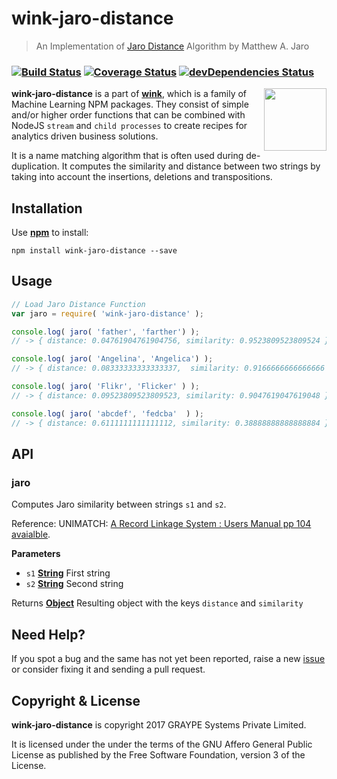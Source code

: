 # wink-jaro-distance

> An Implementation of [Jaro Distance](https://en.wikipedia.org/wiki/Jaro%E2%80%93Winkler_distance#Jaro_distance) Algorithm by Matthew A. Jaro

### [![Build Status](https://api.travis-ci.org/decisively/wink-jaro-distance.svg?branch=master)](https://travis-ci.org/decisively/wink-jaro-distance) [![Coverage Status](https://coveralls.io/repos/github/decisively/wink-jaro-distance/badge.svg?branch=master)](https://coveralls.io/github/decisively/wink-jaro-distance?branch=master) [![devDependencies Status](https://david-dm.org/decisively/wink-jaro-distance/dev-status.svg)](https://david-dm.org/decisively/wink-jaro-distance?type=dev)

<img align="right" src="https://decisively.github.io/wink-logos/logo-title.png" width="100px" >

**wink-jaro-distance** is a part of **[wink](https://www.npmjs.com/~sanjaya)**, which is a family of Machine Learning NPM packages. They consist of simple and/or higher order functions that can be combined with NodeJS `stream` and `child processes` to create recipes for analytics driven business solutions.

It is a name matching algorithm that is often used during de-duplication. It computes the similarity and distance between two strings by taking into account the insertions, deletions and transpositions.

## Installation

Use **[npm](https://www.npmjs.com/package/wink-jaro-distance)** to install:

    npm install wink-jaro-distance --save

## Usage

```javascript
// Load Jaro Distance Function
var jaro = require( 'wink-jaro-distance' );

console.log( jaro( 'father', 'farther') );
// -> { distance: 0.04761904761904756, similarity: 0.9523809523809524 }

console.log( jaro( 'Angelina', 'Angelica') );
// -> { distance: 0.08333333333333337,  similarity: 0.9166666666666666 }

console.log( jaro( 'Flikr', 'Flicker' ) );
// -> { distance: 0.09523809523809523, similarity: 0.9047619047619048 }

console.log( jaro( 'abcdef', 'fedcba'  ) );
// -> { distance: 0.6111111111111112, similarity: 0.38888888888888884 }
```

## API

<!-- Generated by documentation.js. Update this documentation by updating the source code. -->

### jaro

Computes Jaro similarity between strings `s1` and `s2`.

Reference: UNIMATCH:
[A Record Linkage System : Users Manual pp 104 avaialble](https://books.google.co.in/books?id=Ahs9TABe61oC).

**Parameters**

-   `s1` **[String](https://developer.mozilla.org/en-US/docs/Web/JavaScript/Reference/Global_Objects/String)** First string
-   `s2` **[String](https://developer.mozilla.org/en-US/docs/Web/JavaScript/Reference/Global_Objects/String)** Second string

Returns **[Object](https://developer.mozilla.org/en-US/docs/Web/JavaScript/Reference/Global_Objects/Object)** Resulting object with the keys `distance` and `similarity`

## Need Help?

If you spot a bug and the same has not yet been reported, raise a new [issue](https://github.com/decisively/wink-jaro-distance/issues) or consider fixing it and sending a pull request.

## Copyright & License

**wink-jaro-distance** is copyright 2017 GRAYPE Systems Private Limited.

It is licensed under the under the terms of the GNU Affero General Public License as published by the Free
Software Foundation, version 3 of the License.

